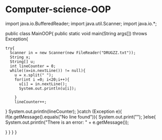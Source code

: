 Computer-science-OOP
====================

import java.io.BufferedReader;
import java.util.Scanner;
import java.io.*;

public class MainOOP{
  public static void main(String args[]) throws Exception{
    
    try{
      Scanner in = new Scanner(new FileReader("DRUGZZ.txt"));
      String x;
      String[] u;
      int lineCounter = 0;
      while((x=in.nextLine()) != null){
        u = x.split(" ");
        for(int i =0; i<20;i++){
          u[i] = in.nextLine();
          System.out.println(u[i]);
          
        }
        lineCounter++;
}
    System.out.println(lineCounter); 
    }catch (Exception e){
      if(e.getMessage().equals("No line found")){
        System.out.print("");
     }else{
      System.out.println("There is an error: " + e.getMessage());
     
}
}
}
}






                  
          
 
